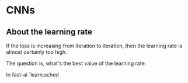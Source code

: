 # CNNs

## About the learning rate

If the loss is increasing from iteration to iteration, then the learning rate is almost certainly too high. 

The question is, what's the best value of the learning rate. 

In fast-ai `learn.sched


